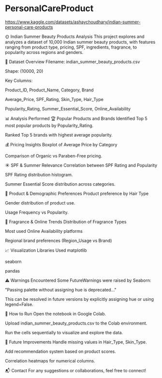 # PersonalCareProduct
https://www.kaggle.com/datasets/ashaychoudhary/indian-summer-personal-care-products

🌞 Indian Summer Beauty Products Analysis
This project explores and analyzes a dataset of 10,000 Indian summer beauty products, with features ranging from product type, pricing, SPF, ingredients, fragrance, to popularity across regions and genders.

📂 Dataset Overview
Filename: indian_summer_beauty_products.csv

Shape: (10000, 20)

Key Columns:

Product_ID, Product_Name, Category, Brand

Average_Price, SPF_Rating, Skin_Type, Hair_Type

Popularity_Rating, Summer_Essential_Score, Online_Availability

📊 Analysis Performed
🏆 Popular Products and Brands
Identified Top 5 most popular products by Popularity_Rating.

Ranked Top 5 brands with highest average popularity.

💰 Pricing Insights
Boxplot of Average Price by Category

Comparison of Organic vs Paraben-Free pricing.

☀️ SPF & Summer Relevance
Correlation between SPF Rating and Popularity

SPF Rating distribution histogram.

Summer Essential Score distribution across categories.

🧴 Product & Demographic Preferences
Product preference by Hair Type

Gender distribution of product use.

Usage Frequency vs Popularity.

🌸 Fragrance & Online Trends
Distribution of Fragrance Types

Most used Online Availability platforms

Regional brand preferences (Region_Usage vs Brand)

📈 Visualization Libraries Used
matplotlib

seaborn

pandas

⚠️ Warnings Encountered
Some FutureWarnings were raised by Seaborn:

"Passing palette without assigning hue is deprecated..."

This can be resolved in future versions by explicitly assigning hue or using legend=False.

📁 How to Run
Open the notebook in Google Colab.

Upload indian_summer_beauty_products.csv to the Colab environment.

Run the cells sequentially to visualize and explore the data.

📌 Future Improvements
Handle missing values in Hair_Type, Skin_Type.

Add recommendation system based on product scores.

Correlation heatmaps for numerical columns.

📬 Contact
For any suggestions or collaborations, feel free to connect!
